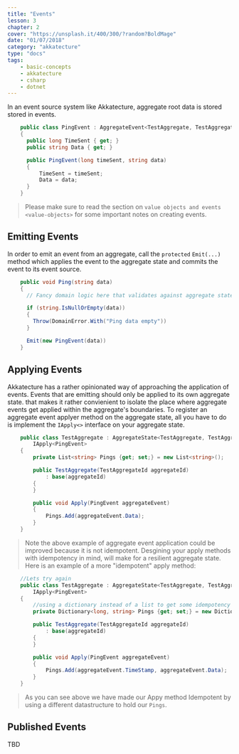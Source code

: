 ```yaml
---
title: "Events"
lesson: 3
chapter: 2
cover: "https://unsplash.it/400/300/?random?BoldMage"
date: "01/07/2018"
category: "akkatecture"
type: "docs"
tags:
    - basic-concepts
    - akkatecture
    - csharp
    - dotnet
---
```


In an event source system like Akkatecture, aggregate root data is stored stored in events.

```csharp
    public class PingEvent : AggregateEvent<TestAggregate, TestAggregateId>
    {
      public long TimeSent { get; }
      public string Data { get; }

      public PingEvent(long timeSent, string data)
      {
          TimeSent = timeSent;
          Data = data;
      }
    }
```

[//]: # (TODO LINK)
> Please make sure to read the section on `value objects and events <value-objects>` for some important notes on creating events.

## Emitting Events

In order to emit an event from an aggregate, call the `protected` `Emit(...)` method which applies the event to the aggregate state and commits the event to its event source.

```csharp
    public void Ping(string data)
    {
      // Fancy domain logic here that validates against aggregate state...

      if (string.IsNullOrEmpty(data))
      {
        Throw(DomainError.With("Ping data empty"))
      }

      Emit(new PingEvent(data))
    }

```

## Applying Events

Akkatecture has a rather opinionated way of approaching the application of events. Events that are emitting should only be applied to its own aggregate state. that makes it rather convienient to isolate the place where aggregate events get applied within the aggregate's boundaries. To register an aggregate event applyer method on the aggregate state, all you have to do is implement the `IApply<>` interface on your aggregate state.

```csharp
    public class TestAggregate : AggregateState<TestAggregate, TestAggregateId>,
        IApply<PingEvent>
    {
        private List<string> Pings {get; set;} = new List<string>();

        public TestAggregate(TestAggregateId aggregateId)
            : base(aggregateId)
        {
        }

        public void Apply(PingEvent aggregateEvent)
        {
            Pings.Add(aggregateEvent.Data);
        }
    }
```

> Note the above example of aggregate event application could be improved because it is not idempotent. Desgining your apply methods with idempotency in mind, will make for a resilient aggregate state. Here is an example of a more "idempotent" apply method:

```csharp
    //Lets try again
    public class TestAggregate : AggregateState<TestAggregate, TestAggregateId>,
        IApply<PingEvent>
    {
        //using a dictionary instead of a list to get some idempotency
        private Dictionary<long, string> Pings {get; set;} = new Dictionary<long, string>();

        public TestAggregate(TestAggregateId aggregateId)
            : base(aggregateId)
        {
        }

        public void Apply(PingEvent aggregateEvent)
        {
            Pings.Add(aggregateEvent.TimeStamp, aggregateEvent.Data);
        }
    }
```

> As you can see above we have made our Appy method Idempotent by using a different datastructure to hold our `Pings`.

## Published Events
TBD